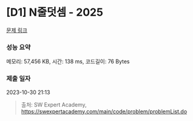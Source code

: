 # [D1] N줄덧셈 - 2025 

[문제 링크](https://swexpertacademy.com/main/code/problem/problemDetail.do?contestProbId=AV5QFZtaAscDFAUq) 

### 성능 요약

메모리: 57,456 KB, 시간: 138 ms, 코드길이: 76 Bytes

### 제출 일자

2023-10-30 21:13



> 출처: SW Expert Academy, https://swexpertacademy.com/main/code/problem/problemList.do